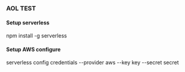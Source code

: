 ### AOL TEST

#### Setup serverless
npm install -g serverless

#### Setup AWS configure
serverless config credentials --provider aws --key key --secret secret
